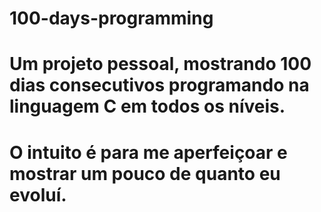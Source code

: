 # 100-days-programming

# Um projeto pessoal, mostrando 100 dias consecutivos programando na linguagem C em todos os níveis. 

# O intuito é para me aperfeiçoar e mostrar um pouco de quanto eu evoluí. 
